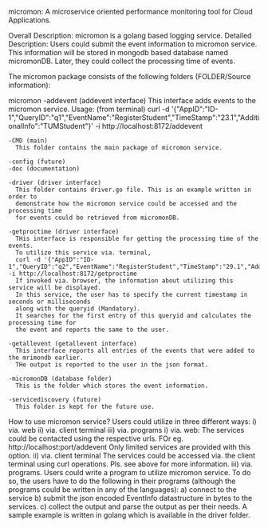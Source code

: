micromon: A microservice oriented performance monitoring tool for Cloud Applications.


Overall Description: micromon is a golang based logging service.
Detailed Description: Users could submit the event information to micromon
service. This information will be stored in mongodb based database named
micromonDB. Later, they could collect the processing time of events.

The micromon package consists of the
following folders (FOLDER/Source information):

micromon
    -addevent (addevent interface)
      This interface adds events to the micromon service.
      Usage: (from terminal)
      curl -d '{"AppID":"ID-1","QueryID":"q1","EventName":"RegisterStudent","TimeStamp":"23.1","AdditionalInfo":"TUMStudent"}' -i http://localhost:8172/addevent

    -CMD (main)
      This folder contains the main package of micromon service.

    -config (future)
    -doc (documentation)

    -driver (driver interface)
      This folder contains driver.go file. This is an example written in order to
      demonstrate how the micromon service could be accessed and the processing time
      for events could be retrieved from micromonDB.

    -getproctime (driver interface)
      THis interface is responsible for getting the processing time of the events.
      To utilize this service via. terminal,
      curl -d '{"AppID":"ID-1","QueryID":"q2","EventName":"RegisterStudent","TimeStamp":"29.1","AdditionalInfo":"HPCCLoudStudent"}' -i http://localhost:8172/getproctime
      If invoked via. browser, the information about utilizing this service will be displayed.
      In this service, the user has to specify the current timestamp in seconds or milliseconds
      along with the queryid (Mandatory).
      It searches for the first entry of this queryid and calculates the processing time for
      the event and reports the same to the user.

    -getallevent (getallevent interface)
      This interface reports all entries of the events that were added to the mrimondb earlier.
      THe output is reported to the user in the json format.

    -micromonDB (database folder)
      This is the folder which stores the event information.

    -servicediscovery (future)
      This folder is kept for the future use.

How to use micromon service?
    Users could utilize in three different ways: i) via. web ii) via. client terminal iii) via. programs
      i) via. web:
        The services could be contacted using the respective urls. FOr eg. http://localhost:port/addevent
        Only limited services are provided with this option.
      ii) via. client terminal
        The services could be accessed via. the client terminal using curl operations. Pls. see
        above for more information.
      iii) via. programs.
        Users could write a program to utilize micromon service. To do so, the users have to do the
        following in their programs (although the programs could be written in any of the languages):
          a) connect to the service
          b) submit the json encoded EventInfo datastructure in bytes to the services.
          c) collect the output and parse the output as per their needs.
      A sample example is written in golang which is available in the driver folder.
